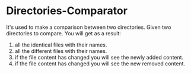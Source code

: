 # Directories-Comparator
It's used to make a comparison between two directories.
Given two directories to compare.
You will get as a result:
1. all the identical files with their names.
2. all the different files with their names.
3. if the file content has changed you will see the newly added content.
4. if the file content has changed you will see the new removed content.
